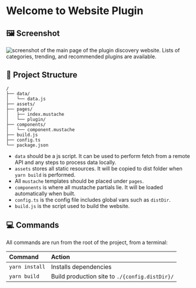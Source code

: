# Welcome to Website Plugin

## 🖼️ Screenshot
![screenshot of the main page of the plugin discovery website. Lists of categories, trending, and recommended plugins are available.](https://github.com/joplin/website-plugin-discovery/assets/46334387/aeeca8d0-2801-4178-81ff-f06bde71a822)


## 🚚 Project Structure

```
/
├── data/
│   └── data.js
├── assets/
├── pages/
│   ├── index.mustache
│   └── plugin/
├── components/
│   └── component.mustache
├── build.js
├── config.ts
└── package.json
```

- `data` should be a js script. It can be used to perform fetch from a remote API and any steps to process data locally.
- `assets` stores all static resources. It will be copied to dist folder when `yarn build` is performed.
- All `mustache` templates should be placed under `pages`.
- `components` is where all mustache partials lie. It will be loaded automatically when built.
- `config.ts` is the config file includes global vars such as `distDir`.
- `build.js` is the script used to build the website.

## 💻 Commands

All commands are run from the root of the project, from a terminal:

| Command        | Action                                         |
| :------------- | :--------------------------------------------- |
| `yarn install` | Installs dependencies                          |
| `yarn build`   | Build production site to `./{config.distDir}/` |
